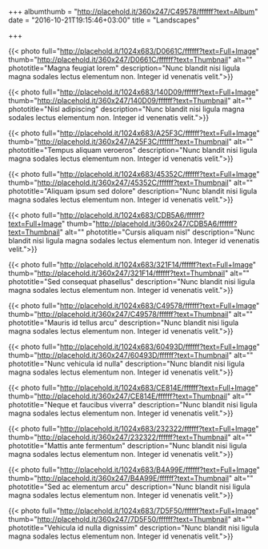 +++
albumthumb = "http://placehold.it/360x247/C49578/ffffff?text=Album"
date = "2016-10-21T19:15:46+03:00"
title = "Landscapes"

+++

{{< photo full="http://placehold.it/1024x683/D0661C/ffffff?text=Full+Image" thumb="http://placehold.it/360x247/D0661C/ffffff?text=Thumbnail" alt="" phototitle="Magna feugiat lorem" description="Nunc blandit nisi ligula magna sodales lectus elementum non. Integer id venenatis velit.">}}

{{< photo full="http://placehold.it/1024x683/140D09/ffffff?text=Full+Image" thumb="http://placehold.it/360x247/140D09/ffffff?text=Thumbnail" alt="" phototitle="Nisl adipiscing" description="Nunc blandit nisi ligula magna sodales lectus elementum non. Integer id venenatis velit.">}}

{{< photo full="http://placehold.it/1024x683/A25F3C/ffffff?text=Full+Image" thumb="http://placehold.it/360x247/A25F3C/ffffff?text=Thumbnail" alt="" phototitle="Tempus aliquam veroeros" description="Nunc blandit nisi ligula magna sodales lectus elementum non. Integer id venenatis velit.">}}

{{< photo full="http://placehold.it/1024x683/45352C/ffffff?text=Full+Image" thumb="http://placehold.it/360x247/45352C/ffffff?text=Thumbnail" alt="" phototitle="Aliquam ipsum sed dolore" description="Nunc blandit nisi ligula magna sodales lectus elementum non. Integer id venenatis velit.">}}

{{< photo full="http://placehold.it/1024x683/CDB5A6/ffffff?text=Full+Image" thumb="http://placehold.it/360x247/CDB5A6/ffffff?text=Thumbnail" alt="" phototitle="Cursis aliquam nisl" description="Nunc blandit nisi ligula magna sodales lectus elementum non. Integer id venenatis velit.">}}

{{< photo full="http://placehold.it/1024x683/321F14/ffffff?text=Full+Image" thumb="http://placehold.it/360x247/321F14/ffffff?text=Thumbnail" alt="" phototitle="Sed consequat phasellus" description="Nunc blandit nisi ligula magna sodales lectus elementum non. Integer id venenatis velit.">}}

{{< photo full="http://placehold.it/1024x683/C49578/ffffff?text=Full+Image" thumb="http://placehold.it/360x247/C49578/ffffff?text=Thumbnail" alt="" phototitle="Mauris id tellus arcu" description="Nunc blandit nisi ligula magna sodales lectus elementum non. Integer id venenatis velit.">}}

{{< photo full="http://placehold.it/1024x683/60493D/ffffff?text=Full+Image" thumb="http://placehold.it/360x247/60493D/ffffff?text=Thumbnail" alt="" phototitle="Nunc vehicula id nulla" description="Nunc blandit nisi ligula magna sodales lectus elementum non. Integer id venenatis velit.">}}

{{< photo full="http://placehold.it/1024x683/CE814E/ffffff?text=Full+Image" thumb="http://placehold.it/360x247/CE814E/ffffff?text=Thumbnail" alt="" phototitle="Neque et faucibus viverra" description="Nunc blandit nisi ligula magna sodales lectus elementum non. Integer id venenatis velit.">}}

{{< photo full="http://placehold.it/1024x683/232322/ffffff?text=Full+Image" thumb="http://placehold.it/360x247/232322/ffffff?text=Thumbnail" alt="" phototitle="Mattis ante fermentum" description="Nunc blandit nisi ligula magna sodales lectus elementum non. Integer id venenatis velit.">}}

{{< photo full="http://placehold.it/1024x683/B4A99E/ffffff?text=Full+Image" thumb="http://placehold.it/360x247/B4A99E/ffffff?text=Thumbnail" alt="" phototitle="Sed ac elementum arcu" description="Nunc blandit nisi ligula magna sodales lectus elementum non. Integer id venenatis velit.">}}

{{< photo full="http://placehold.it/1024x683/7D5F50/ffffff?text=Full+Image" thumb="http://placehold.it/360x247/7D5F50/ffffff?text=Thumbnail" alt="" phototitle="Vehicula id nulla dignissim" description="Nunc blandit nisi ligula magna sodales lectus elementum non. Integer id venenatis velit.">}}
